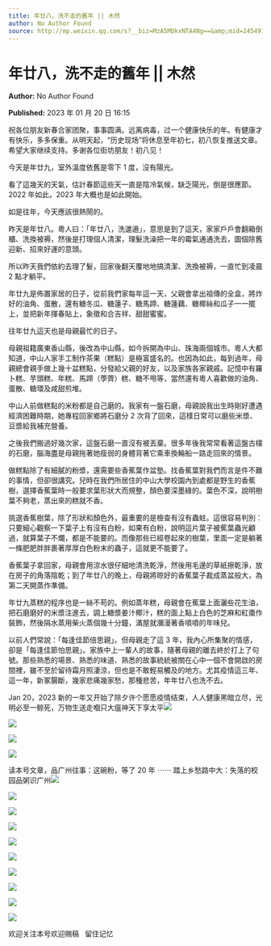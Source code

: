 ```yaml
---
title: 年廿八，洗不走的舊年 || 木然
author: No Author Found
source: http://mp.weixin.qq.com/s?__biz=MzA5MDkxNTA4Ng==&amp;mid=2454913050&amp;idx=1&amp;sn=dd9f6c3be9dec68d7370d92c5290652d&amp;chksm=87a3c87bb0d4416d176ad8563edc44a1ecc666caba6ce2d30c54ab566942b9e6941b58a8a40e#rd
---
```


# 年廿八，洗不走的舊年 || 木然

**Author:** No Author Found

**Published:** 2023 年 01 月 20 日 16:15

祝各位朋友新春合家团聚，事事圆满。远离病毒，过一个健康快乐的年。有健康才有快乐，多多保重。从明天起，“历史现场”将休息至年初七，初八恢复推送文章。希望大家继续支持。多谢各位街坊朋友！初八见！

今天是年廿九，室外溫度依舊是零下 1 度，沒有陽光。

看了這幾天的天氣，估計春節這些天一直是陰冷氣候，缺乏陽光，倒是很應節。2022 年如此，2023 年大概也是如此開始。

如是往年，今天應該很熱鬧的。

昨天是年廿八。粵人曰：「年廿八，洗邋遢」，意思是到了這天，家家戶戶會翻箱倒櫃、洗換被褥，然後是打理個人清潔，理髮洗澡把一年的霉氣通通洗去，圖個除舊迎新、招來好運的意頭。

所以昨天我們依約去理了髮，回家後翻天覆地地搞清潔、洗換被褥，一直忙到凌晨 2 點才躺平。

年廿九是佈置家居的日子，從前我們家每年這一天，父親會拿出祖傳的全盒，將炸好的油角、蛋散，還有糖冬瓜、糖蓮子、糖馬蹄、糖蓮藕、糖椰絲和瓜子一一擺上，並把新年揮春貼上，象徵和合吉祥、甜甜蜜蜜。

往年廿九這天也是母親最忙的日子。

母親祖籍廣東香山縣，後改為中山縣，如今拆開為中山、珠海兩個城市。粵人大都知道，中山人家手工制作茶果（糕點）是極富盛名的。也因為如此，每到過年，母親總會親手做上幾十盆糕點，分發給父親的好友，以及家族各家親戚。記憶中有羅卜糕、芋頭糕、年糕、馬蹄（荸薺）糕、糖不甩等，當然還有粵人喜歡做的油角、蛋散、糖環及咸甜煎堆。

中山人前做糕點的米粉都是自己磨的。我家有一盤石磨，母親說我出生時剛好遭遇經濟困難時期，她專程回家鄉將石磨分 2 次背了回來，這樣日常可以磨些米漿、豆漿給我補充營養。

之後我們搬過好幾次家，這盤石磨一直沒有被丟棄。很多年後我常常看著這盤古樸的石磨，腦海盡是母親拖著她瘦弱的身體背著它乘車換輪船一路走回來的情景。

做糕點除了有細膩的粉漿，還需要些香蕉葉作盆墊。找香蕉葉對我們而言是件不難的事情，但卻很講究。兒時在我們所居住的中山大學校園內到處都是野生的香蕉樹，選擇香蕉葉時一般要求葉形狀大而規整，顏色要深墨綠的。葉色不深，說明樹葉不夠老，蒸出來的糕就不香。

挑選香蕉樹葉，除了形狀和顏色外，最重要的是檢查有沒有蟲蛀。這很容易判別︰只要細心觀察一下葉子上有沒有白粉，如果有白粉，說明這片葉子被蕉葉蟲光顧過，就算葉子不爛，都是不能要的。而像那些已經卷起來的樹葉，里面一定是躺著一條肥肥胖胖裹著厚厚白色粉末的蟲子，這就更不能要了。

香蕉葉子拿回家，母親會用涼水很仔細地清洗乾淨，然後用毛邊的草紙擦乾淨，放在房子的角落陰乾；到了年廿八的晚上，母親將晾好的香蕉葉子裁成蒸盆般大，為第二天開蒸作準備。

年廿九蒸糕的程序也是一絲不苟的。例如蒸年糕，母親會在蕉葉上面灑些花生油，把石磨磨好的米漿注進去，調上糖漿姜汁椰汁，糕的面上點上白色的芝麻和紅棗作裝飾，然後隔水蒸用柴火蒸個幾十分鐘，滿屋就瀰漫著香噴噴的年味兒。

以前人們常說：「每逢佳節倍思親」。但母親走了這 3 年，我內心所集聚的情感，卻是「每逢佳節怕思親」。家族中上一輩人的故事，隨著母親的離去終於打上了句號。那些熟悉的場景、熟悉的味道、熟悉的故事統統被關在心中一個不會開啟的房間裡，雖不至於留待霜月照淒涼，但也是不敢輕易觸及的地方。尤其疫情這三年、這一年，新冢腸斷，幾家悲痛幾家愁，那種悲苦，年年廿八也洗不去。

Jan 20，2023 新的一年又开始了除夕许个愿愿疫情结束，人人健康黑暗立尽，光明必至一鲸死，万物生送走嗰只大瘟神天下享太平![](https://mmbiz.qpic.cn/mmbiz_jpg/PJWG74pLsMY2pQyfibJkSFkZclPH9dCsDpvl8XyoMG3OOHk2EHKibupEZo4lb3AnlS5fOMs43huOMmqMGpSXWGoQ/640?wx_fmt=jpeg)

![](https://mmbiz.qpic.cn/mmbiz_jpg/PJWG74pLsMY2pQyfibJkSFkZclPH9dCsDbAhvN1hT0ibb3NoJMB08QA3zIFvicNBSTPEJctxtgRzgONQ9A6iaT24jw/640?wx_fmt=jpeg)

![](https://mmbiz.qpic.cn/mmbiz_jpg/PJWG74pLsMY2pQyfibJkSFkZclPH9dCsDgibiaibE6WsYwGASDKhtUjEr4Fs8vLp9wAg3qJs3rIdKPPVaicoPDVN3Dg/640?wx_fmt=jpeg)

![](https://mmbiz.qpic.cn/mmbiz_jpg/PJWG74pLsMY2pQyfibJkSFkZclPH9dCsD6z6pBQgynXtQomaHeYLhEJwESg18OcBHQsnaFF5Ao4iacSacwNzbxtA/640?wx_fmt=jpeg)

读本号文章，品广州往事：这碗粉，等了 20 年 ⋯⋯ 踏上乡愁路中大：失落的校园品粥识广州![](https://mmbiz.qpic.cn/mmbiz_jpg/PJWG74pLsMY2pQyfibJkSFkZclPH9dCsDyV4AZhUkdI4FUWZlMJYQ8DpHEyzbtCZgXG43GWgOicMQr6ciaD5dsTiaA/640?wx_fmt=jpeg)

![](https://mmbiz.qpic.cn/mmbiz_gif/Ljib4So7yuWhkG0kiaXMF8JVn6WnE0OGufQsIPjy94ibQcYOLBoY3JiazWcqiczQzibbF8AXOgTSIqPE84KhoEQdPreQ/640?wx_fmt=gif)

![](https://mmbiz.qpic.cn/mmbiz_png/bL2iaicTYdZn78gSnmBtoNbeL09jx3pScr0c4gtPGPRXbmfOQOyYxGibL2Pa8iaj1a7AgFiaeAD36AfNiaTBKsyPpXuw/640?wx_fmt=png)

![](https://mmbiz.qpic.cn/mmbiz_png/bL2iaicTYdZn78gSnmBtoNbeL09jx3pScrHpEMM1Xq5teIYtFydmEQHdumqQ4HtuIuD6XJMewxvNj0hZla1IdYaQ/640?wx_fmt=png)

![](https://mmbiz.qpic.cn/mmbiz_jpg/PJWG74pLsMZB0ozKSFu0IrhfKr7O1iaThzyvZqKwtlveE0Lkve6j5NKfibwcSAWQlwmXdpPa9eickBNe0xthCAXXw/640?wx_fmt=jpeg)

![](https://mmbiz.qpic.cn/mmbiz_jpg/PJWG74pLsMZB0ozKSFu0IrhfKr7O1iaThLxNmGcbFiceIeuD0QeeEplPywWvo1lvNibaicQhnSegH911ARiap1bkXnA/640?wx_fmt=jpeg)

![](https://mmbiz.qpic.cn/mmbiz_gif/Ljib4So7yuWhkG0kiaXMF8JVn6WnE0OGufQsIPjy94ibQcYOLBoY3JiazWcqiczQzibbF8AXOgTSIqPE84KhoEQdPreQ/640?wx_fmt=gif)

![](https://mmbiz.qpic.cn/mmbiz_jpg/PJWG74pLsMY2pQyfibJkSFkZclPH9dCsD7BfQZkS5YCYSevscHDzlE1xbsXG6HDbDG5ccyA9mONJMpibbYJPMAZA/640?wx_fmt=jpeg)

![](https://mmbiz.qpic.cn/mmbiz_gif/PJWG74pLsMYf2b50xFTbTsibmjv5gNVOxZegUj8mrKtpuzCpBAYnQw9duHfIcNnUzicicnGUSv4EWPSTRAPvV9g3w/640?wx_fmt=gif&wxfrom=5&wx_lazy=1)

![](https://mmbiz.qpic.cn/mmbiz_gif/PJWG74pLsMZX0BKcLeBUb1nicgI15AfMRowP8gXVMMjhZKcBJEv3c5ictEuf7ZJq3XnRib1cL9tgSvC69iaHkiaWEfw/640?wx_fmt=gif)

欢迎关注本号欢迎赐稿   留住记忆
